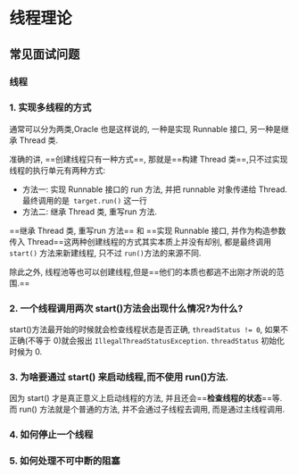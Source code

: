 # 线程理论

## 常见面试问题

### 线程

### 1. 实现多线程的方式

通常可以分为两类,Oracle 也是这样说的, 一种是实现 Runnable 接口, 另一种是继承 Thread 类.

准确的讲, ==创建线程只有一种方式==, 那就是==构建 Thread 类==,只不过实现线程的执行单元有两种方式:

- 方法一: 实现 Runnable 接口的 run 方法, 并把 runnable 对象传递给 Thread. 最终调用的是` target.run()` 这一行
- 方法二: 继承 Thread 类, 重写run 方法.

==继承 Thread 类, 重写run 方法== 和 ==实现 Runnable 接口, 并作为构造参数传入 Thread==这两种创建线程的方式其实本质上并没有却别, 都是最终调用 `start()` 方法来新建线程, 只不过 `run()`方法的来源不同.

除此之外, 线程池等也可以创建线程,但是==他们的本质也都逃不出刚才所说的范围.==



### 2. 一个线程调用两次 start()方法会出现什么情况?为什么?

start()方法最开始的时候就会检查线程状态是否正确, `threadStatus != 0`, 如果不正确(不等于 0)就会报出 `IllegalThreadStatusException`.  `threadStatus` 初始化时候为 0.

### 3. 为啥要通过 start() 来启动线程,而不使用 run()方法.

因为 start() 才是真正意义上启动线程的方法, 并且还会==**检查线程的状态**==等.
而 run() 方法就是个普通的方法, 并不会通过子线程去调用, 而是通过主线程调用.

### 4. 如何停止一个线程





### 5. 如何处理不可中断的阻塞



